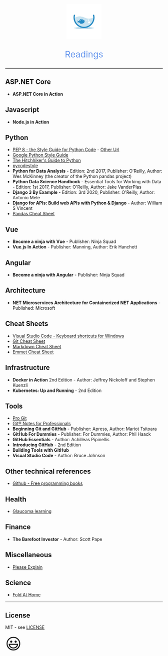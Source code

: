 <link rel="shortcut icon" type="image/x-icon" href="fish.svg">

<div style='width:100%;text-align:center;'>
<img src='fishtank.jpg' style='width:8em;height:auto;' />
<p style='font-size:2em;color:#6495ED'>Readings</p>
</div>

---
## ASP.NET Core
- **ASP.NET Core in Action**

## Javascript
- **Node.js in Action**

## Python
- [PEP 8 - the Style Guide for Python Code](https://pep8.org/#descriptive-naming-styles) - [Other Url](https://www.python.org/dev/peps/pep-0008)
- [Google Python Style Guide](https://google.github.io/styleguide/pyguide.html#316-naming)
- [The Hitchhiker's Guide to Python](https://docs.python-guide.org/writing/style)
- [pycodestyle](https://pypi.org/project/pycodestyle)
- **Python for Data Analysis** - Edition: 2nd 2017, Publisher: O'Reilly, Author: Wes McKinney (the creator of the Python pandas project)
- **Python Data Science Handbook** - Essential Tools for Working with Data - Edition: 1st 2017, Publisher: O'Reilly, Author: Jake VanderPlas
- **Django 3 By Example** - Edition: 3rd 2020, Publisher: O'Reilly, Author: Antonio Mele
- **Django for APIs: Build web APIs with Python & Django** - Author: William S Vincent
- [Pandas Cheat Sheet](https://pandas.pydata.org/Pandas_Cheat_Sheet.pdf)

## Vue
- **Become a ninja with Vue** - Publisher: Ninja Squad
- **Vue.js In Action** - Publisher: Manning, Author: Erik Hanchett

## Angular
- **Become a ninja with Angular** - Publisher: Ninja Squad

## Architecture
- **NET Microservices Architecture for Containerized NET Applications** - Published: Microsoft

## Cheat Sheets
- [Visual Studio Code - Keyboard shortcuts for Windows](https://code.visualstudio.com/shortcuts/keyboard-shortcuts-windows.pdf)
- [Git Cheat Sheet](https://education.github.com/git-cheat-sheet-education.pdf)
- [Markdown Cheat Sheet](https://guides.github.com/pdfs/markdown-cheatsheet-online.pdf)
- [Emmet Cheat Sheet](https://docs.emmet.io/cheat-sheet)

## Infrastructure
- **Docker in Action** 2nd Edition - Author: Jeffrey Nickoloff and Stephen Kuenzli
- **Kubernetes: Up and Running** - 2nd Edition

## Tools
- [Pro Git](https://git-scm.com/book/en/v2)
- [Git® Notes for Professionals](https://books.goalkicker.com/GitBook)
- **Beginning Git and GitHub** - Publisher: Apress, Author: Mariot Tsitoara
- **GitHub For Dummies** - Publisher: For Dummies, Author: Phil Haack
- **GitHub Essentials** - Author: Achilleas Pipinellis
- **Introducing GitHub** - 2nd Edition
- **Building Tools with GitHub**
- **Visual Studio Code** - Author: Bruce Johnson

## Other technical references
- [Github - Free programming books](https://ebookfoundation.github.io/free-programming-books)

## Health
- [Glaucoma learning](https://www.glaucoma.org.au/glaucoma-now/e-learning)

## Finance
- **The Barefoot Investor** - Author: Scott Pape

## Miscellaneous
- [Please Explain](https://omny.fm/shows/please-explain)

## Science
- [Fold At Home](https://foldingathome.org/home)

---
## License
MIT - see [LICENSE](https://github.com/tmdownunder/readings/blob/master/LICENSE)

<span style='font-size:50px;'>&#128515;</span>
